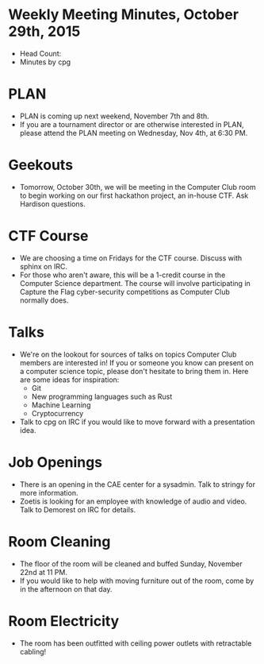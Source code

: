 # Weekly Meeting Minutes, October 29th, 2015

- Head Count: 
- Minutes by cpg

# PLAN

- PLAN is coming up next weekend, November 7th and 8th.
- If you are a tournament director or are otherwise interested in PLAN, please attend the PLAN meeting on Wednesday, Nov 4th, at 6:30 PM.

# Geekouts

- Tomorrow, October 30th, we will be meeting in the Computer Club room to begin working on our first hackathon project, an in-house CTF. Ask Hardison questions.

# CTF Course

- We are choosing a time on Fridays for the CTF course. Discuss with sphinx on IRC.
- For those who aren't aware, this will be a 1-credit course in the Computer Science department. The course will involve participating in Capture the Flag cyber-security competitions as Computer Club normally does.

# Talks

- We're on the lookout for sources of talks on topics Computer Club members are interested in! If you or someone you know can present on a computer science topic, please don't hesitate to bring them in. Here are some ideas for inspiration:
  - Git
  - New programming languages such as Rust
  - Machine Learning
  - Cryptocurrency
- Talk to cpg on IRC if you would like to move forward with a presentation idea.

# Job Openings

- There is an opening in the CAE center for a sysadmin. Talk to stringy for more information.
- Zoetis is looking for an employee with knowledge of audio and video. Talk to Demorest on IRC for details.

# Room Cleaning

- The floor of the room will be cleaned and buffed Sunday, November 22nd at 11 PM. 
- If you would like to help with moving furniture out of the room, come by in the afternoon on that day.

# Room Electricity

- The room has been outfitted with ceiling power outlets with retractable cabling!
